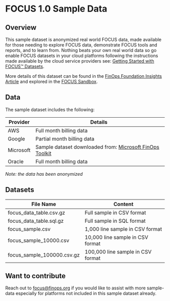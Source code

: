 # FOCUS 1.0 Sample Data 

## Overview

This sample dataset is anonymized real world FOCUS data, made available for those needing to explore FOCUS data, demonstrate FOCUS tools and reports, and to learn from. Nothing beats your own real world data so go enable FOCUS datasets in your cloud platforms following the instructions made available by the cloud service providers see: [Getting Started with FOCUS™ Datasets](https://focus.finops.org/get-started/).

More details of this dataset can be found in the [FinOps Foundation Insights Article](https://www.finops.org/insights/focus-sandbox/) and explored in the [FOCUS Sandbox](https://focus.finops.org/sandbox/).


## Data

The sample dataset includes the following:

| Provider | Details |
|----------|---------|
| AWS | Full month billing data |
| Google | Partial month billing data |
| Microsoft | Sample dataset downloaded from: [Microsoft FinOps Toolkit](https://microsoft.github.io/finops-toolkit/) |
| Oracle | Full month billing data |

_Note: the data has been anonymized_

## Datasets

| File Name | Content |
|-----------|---------|
| focus_data_table.csv.gz    | Full sample in CSV format |
| focus_data_table.sql.gz    | Full sample in SQL format |
| focus_sample.csv           | 1,000 line sample in CSV format |
| focus_sample_10000.csv     | 10,000 line sample in CSV format |
| focus_sample_100000.csv.gz | 100,000 line sample in CSV format |


## Want to contribute

Reach out to [focus@finops.org](mailto:focus@finops.org) if you would like to assist with more sample-data especially for platforms not included in this sample dataset already.

